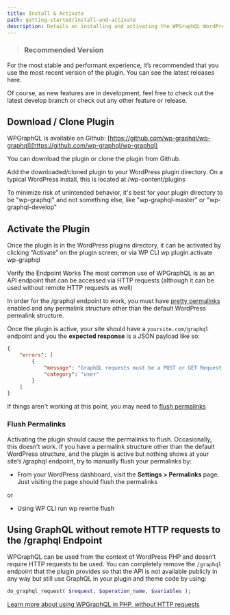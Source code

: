 ```yaml
---
title: Install & Activate
path: getting-started/install-and-activate
description: Details on installing and activating the WPGraphQL WordPress plugin
---
```


> ### Recommended Version
For the most stable and performant experience, it’s recommended that you use the most recent version of the plugin. You can see the latest releases here.

Of course, as new features are in development, feel free to check out the latest develop branch or check out any other feature or release.

## Download / Clone Plugin

WPGraphQL is available on Github: [https://github.com/wp-graphql/wp-graphql](https://github.com/wp-graphql/wp-graphql)

You can download the plugin or clone the plugin from Github.

Add the downloaded/cloned plugin to your WordPress plugin directory. On a typical WordPress install, this is located at /wp-content/plugins

<Warning>To minimize risk of unintended behavior, it's best for your plugin directory to be "wp-graphql" and not something else, like "wp-graphql-master" or "wp-graphql-develop"</Warning>

## Activate the Plugin

Once the plugin is in the WordPress plugins directory, it can be activated by clicking “Activate” on the plugin screen, or via WP CLI wp plugin activate wp-graphql

Verify the Endpoint Works
The most common use of WPGraphQL is as an API endpoint that can be accessed via HTTP requests (although it can be used without remote HTTP requests as well)

In order for the /graphql endpoint to work, you must have [pretty permalinks](https://codex.wordpress.org/Using_Permalinks) enabled and any permalink structure other than the default WordPress permalink structure.

Once the plugin is active, your site should have a `yoursite.com/graphql` endpoint and you the **expected response** is a JSON payload like so:

```json
{
    "errors": [
        {
            "message": "GraphQL requests must be a POST or GET Request with a valid query",
            "category": "user"
        }
    ]
}
```

<Warning> If things aren't working at this point, you may need to [flush permalinks](http://localhost:8000/getting-started/install-and-activate#flush-permalinks)</Warning>

### Flush Permalinks

Activating the plugin should cause the permalinks to flush. Occasionally, this doesn’t work. If you have a permalink structure other than the default WordPress structure, and the plugin is active but nothing shows at your site’s /graphql endpoint, try to manually flush your permalinks by:

- From your WordPress dashboard, visit the **Settings > Permalinks** page. Just visiting the page should flush the permalinks

or

- Using WP CLI run wp rewrite flush

## Using GraphQL without remote HTTP requests to the /graphql Endpoint

WPGraphQL can be used from the context of WordPress PHP and doesn’t require HTTP requests to be used. You can completely remove the `/graphql` endpoint that the plugin provides so that the API is not available publicly in any way but still use GraphQL in your plugin and theme code by using:

```php
do_graphql_request( $request, $operation_name, $variables );

```

[Learn more about using WPGraphQL in PHP, without HTTP requests](http://wpgraphql.com/guides/graphql-in-php)